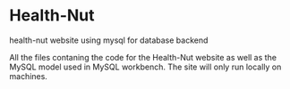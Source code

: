 # Health-Nut
health-nut website using mysql for database backend

All the files contaning the code for the Health-Nut website as well as the MySQL model used in MySQL workbench. The site will only run locally on machines. 
